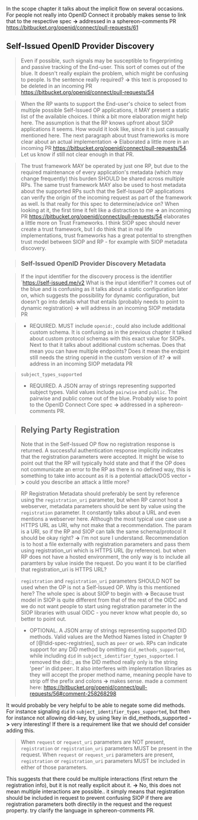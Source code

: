 In the scope chapter it talks about the implicit flow on several occasions. For people not really into OpenID Connect it probably makes sense to link that to the respective spec
**->** addressed in a sphereon-comments PR https://bitbucket.org/openid/connect/pull-requests/61

## Self-Issued OpenID Provider Discovery
> Even if possible, such signals may be susceptible to fingerprinting and passive tracking of the End-user.
This sort of comes out of the blue. It doesn't really explain the problem, which might be confusing to people. Is the sentence really required?
**->** this text is proposed to be deleted in an incoming PR https://bitbucket.org/openid/connect/pull-requests/54

> When the RP wants to support the End-user's choice to select from multiple possible Self-Issued OP applications, it MAY present a static list of the available choices.
I think a bit more elaboration might help here. The assumption is that the RP knows upfront about SIOP applications it seems. How would it look like, since it is just cassually mentioned here. The next paragraph about trust frameworks is more clear about an actual implementation
**->** Elaborated a little more in an incoming PR https://bitbucket.org/openid/connect/pull-requests/54. Let us know if still not clear enough in that PR.

> The trust framework MAY be operated by just one RP, but due to the required maintenance of every application's metadata (which may change frequently) this burden SHOULD be shared across multiple RPs. The same trust framework MAY also be used to host metadata about the supported RPs such that the Self-Issued OP applications can verify the origin of the incoming request as part of the framework as well.
Is that really for this spec to determine/advice on? When looking at it, the first time it felt like a distraction to me
**->** an incoming PR https://bitbucket.org/openid/connect/pull-requests/54 elaborates a little more on Trust Frameworks. I think SIOP spec should never create a trust framework, but I do think that in real life implementations, trust frameworks has a great potential to strengthen trust model between SIOP and RP - for example with SIOP metadata discovery.

> ### Self-Issued OpenID Provider Discovery Metadata

> If the input identifier for the discovery process is the identifier `https://self-issued.me/v2
What is the input identifier? It comes out of the blue and is confusing as it talks about a static configuration later on, which suggests the possibility for dynamic configuration, but doesn't go into details what that entails (probably needs to point to dynamic registration)
**->** will address in an incoming SIOP metadata PR

> * REQUIRED. MUST include `openid:`, could also include additional custom schema.
It is confusing as in the previous chapter it talked about custom protocol schemas with this exact value for SIOPs. Next to that it talks about additional custom schemas. Does that mean you can have multiple endpoints? Does it mean the endpint still needs the string openid in the custom version of it?
**->** will address in an incoming SIOP metadata PR

> `subject_types_supported`
>    * REQUIRED. A JSON array of strings representing supported subject types. Valid values include `pairwise` and `public`.
The pairwise and public come out of the blue. Probably wise to point to the OpenID Connect Core spec
**->** addressed in a sphereon-comments PR.

> ## Relying Party Registration
> Note that in the Self-Issued OP flow no registration response is returned. A successful authentication response implicitly indicates that the registration parameters were accepted.
It might be wise to point out that the RP will typically hold state and that if the OP does not communicate an error to the RP as there is no defined way, this is something to take into account as it is a potential attack/DOS vector
**->** could you describe an attack a little more?

> RP Registration Metadata should preferably be sent by reference using the `registration_uri` parameter, but when RP cannot host a webserver, metadata parameters should be sent by value using the `registration` parameter.
It constantly talks about a URL and even mentions a webserver here. Although the most typical use case use a HTTPS URL as URI, why not make that a recommendation. The param is a URI, so if the RP and SIOP can talk the same schema/protocol it should be okay right?
**->** I'm not sure I understand. Recommendation is to host a file externally with registration parameters and pass them using registration_uri which is HTTPS URL (by reference). but when RP does not have a hosted environment, the only way is to include all paramters by value inside the request. Do you want it to be clarified that registration_uri is HTTPS URL?

> `registration` and `registration_uri` parameters SHOULD NOT be used when the OP is not a Self-Issued OP.
Why is this mentioned here? The whole spec is about SIOP to begin with
**->** Because trust model in SIOP is quite different from that of the rest of the OIDC and we do not want people to start using registration parameter in the SIOP libraries with usual OIDC - you never know what people do, so better to point out.


> * OPTIONAL. A JSON array of strings representing supported DID methods. Valid values are the Method Names listed in Chapter 9 of [@!did-spec-registries], such as `peer` or `web`. RPs can indicate support for any DID method by omitting `did_methods_supported`, while including `did` in `subject_identifier_types_supported`.
I removed the did:<method>:, as the DID method really only is the string 'peer' in did:peer:. It also interferes with implemntation libraries as they will accept the proper method name, meaning people have to strip off the prefix and colons
**->** makes sense. made a comment here: https://bitbucket.org/openid/connect/pull-requests/56#comment-258268298

It would probably be very helpful to be able to negate some did methods. For instance signaling `did` in `subject_identifier_types_supported`, but then for instance not allowing did-key, by using !key in did_methods_supported
**->** very interesting! If there is a requirement like that we should def consider adding this.

> When `request` or `request_uri` parameters are NOT present, `registration` or `registration_uri` parameters MUST be present in the request. When `request` or `request_uri` parameters are present, `registration` or `registration_uri` parameters MUST be included in either of those parameters.

This suggests that there could be multiple interactions (first return the registration info), but it is not really explicit about it.
**->** No, this does not mean multiple interactions are possible.. it simply means that registration should be included in request to prevent confusing SIOP if there are registration parameters both directily in the request and the request property. try clarify the language in sphereon-comments PR.
